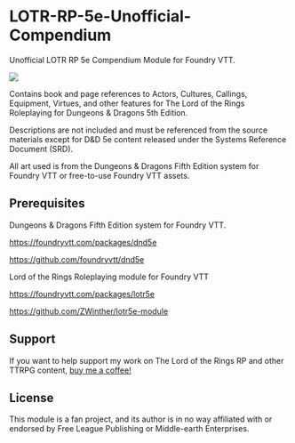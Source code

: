 # LOTR-RP-5e-Unofficial-Compendium
Unofficial LOTR RP 5e Compendium Module for Foundry VTT. 

<img src="https://img.shields.io/endpoint?url=https%3A%2F%2Ffoundryshields.com%2Fversion%3Fstyle%3Dfor-the-badge%26url%3Dhttps%3A%2F%2Fgithub.com%2FStellarValkyrie%2FLOTR-RP-5e-Compendium%2Freleases%2Flatest%2Fdownload%2Fmodule.json">

Contains book and page references to Actors, Cultures, Callings, Equipment, Virtues, and other features for The Lord of the Rings Roleplaying for Dungeons & Dragons 5th Edition.

Descriptions are not included and must be referenced from the source materials except for D&D 5e content released under the Systems Reference Document (SRD).

All art used is from the Dungeons & Dragons Fifth Edition system for Foundry VTT or free-to-use Foundry VTT assets.

## Prerequisites
Dungeons & Dragons Fifth Edition system for Foundry VTT.

https://foundryvtt.com/packages/dnd5e

https://github.com/foundryvtt/dnd5e


Lord of the Rings Roleplaying module for Foundry VTT

https://foundryvtt.com/packages/lotr5e

https://github.com/ZWinther/lotr5e-module

## Support
If you want to help support my work on The Lord of the Rings RP and other TTRPG content, [buy me a coffee!](https://buymeacoffee.com/stellardreams)


## License
This module is a fan project, and its author is in no way affiliated with or endorsed by Free League Publishing or Middle-earth Enterprises.
